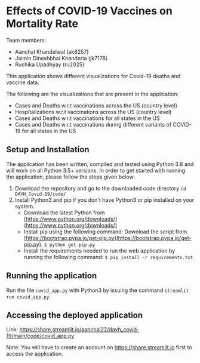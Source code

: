 # Effects of COVID-19 Vaccines on Mortality Rate

Team members:
- Aanchal Khandelwal (ak8257)
- Jaimin Dineshbhai Khanderia (jk7178)
- Ruchika Upadhyay (ru2025)

This application shows different visualizations for Covid-19 deaths and vaccine data.

The following are the visualizations that are present in the application:
- Cases and Deaths w.r.t vaccinations across the US (country level)
- Hospitalizations w.r.t vaccinations across the US (country level)
- Cases and Deaths w.r.t vaccinations for all states in the US
- Cases and Deaths w.r.t vaccinations during different variants of COVID-19 for all states in the US

## Setup and Installation
The application has been written, compiled and tested using Python 3.8 and will work on all Python 3.5+ versions. In order to get started with running the application, please follow the steps given below:
1. Download the repository and go to the downloaded code directory
`cd DAVH_Covid-19/code/`
2. Install Python3 and pip if you don't have Python3 or pip installed on your system.
    - Download the latest Python from [https://www.python.org/downloads/](https://www.python.org/downloads/)
    - Install pip using the following command: 
    Download the script from [https://bootstrap.pypa.io/get-pip.py](https://bootstrap.pypa.io/get-pip.py).
    `$ python get-pip.py`
    - Install the requirements needed to run the web application by running the following command: `$ pip install -r requirements.txt`

## Running the application
Run the file `covid_app.py` with Python3 by issuing the command `streamlit run covid_app.py`.

## Accessing the deployed application
Link: https://share.streamlit.io/aanchal22/davh_covid-19/main/code/covid_app.py

Note: You will have to create an account on https://share.streamlit.io first to access the application.